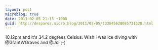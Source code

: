 ```yaml
---
layout: post
microblog: true
date: 2011-02-05 21:13 +1000
guid: http://desparoz.micro.blog/2011/02/05/t33845628085731328.html
---
```

10.12pm and it's 34.2 degrees Celsius. Wish I was ice diving with @GrantWGraves and @Joi ;-)

